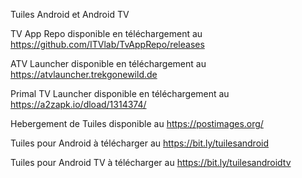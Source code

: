 Tuiles Android et Android TV

TV App Repo disponible en téléchargement au https://github.com/ITVlab/TvAppRepo/releases

ATV Launcher disponible en téléchargement au https://atvlauncher.trekgonewild.de

Primal TV Launcher disponible en téléchargement au https://a2zapk.io/dload/1314374/

Hebergement de Tuiles disponible au https://postimages.org/

Tuiles pour Android à télécharger au https://bit.ly/tuilesandroid

Tuiles pour Android TV à télécharger au https://bit.ly/tuilesandroidtv



